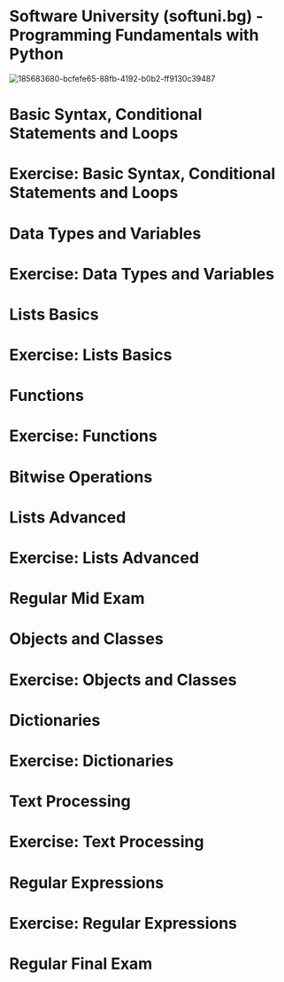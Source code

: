 # Software University (softuni.bg) - Programming Fundamentals with Python

![185683680-bcfefe65-88fb-4192-b0b2-ff9130c39487](https://github.com/svetlanasieber/Python-Fundamentals/assets/135451084/84880249-04f4-4e1e-8c13-c0b2f84f031c)


# Basic Syntax, Conditional Statements and Loops
# Exercise: Basic Syntax, Conditional Statements and Loops

# Data Types and Variables
# Exercise: Data Types and Variables

# Lists Basics
# Exercise: Lists Basics

# Functions
# Exercise: Functions

# Bitwise Operations

# Lists Advanced
# Exercise: Lists Advanced

# Regular Mid Exam

# Objects and Classes
# Exercise: Objects and Classes

# Dictionaries
# Exercise: Dictionaries

# Text Processing
# Exercise: Text Processing

# Regular Expressions
# Exercise: Regular Expressions

# Regular Final Exam


